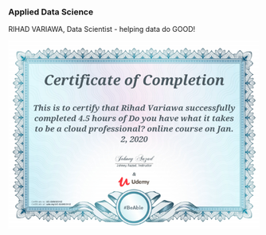 ### Applied Data Science
RIHAD VARIAWA, Data Scientist - helping data do GOOD!

<p align="center">
  <img src="./ig/Master_Cloud_Computing.png"/>
</p>

